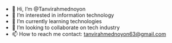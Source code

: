- 👋 Hi, I’m @Tanvirahmednoyon
- 👀 I’m interested in information technology 
- 🌱 I’m currently learning technologies 
- 💞️ I’m looking to collaborate on tech industry 
- 📫 How to reach me contact: tanvirahmednoyon63@gmail.com

<!---
Tanvirahmednoyon/Tanvirahmednoyon is a ✨ special ✨ repository because its `README.md` (this file) appears on your GitHub profile.
You can click the Preview link to take a look at your changes.
--->
